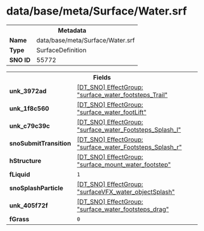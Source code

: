 <h1>data/base/meta/Surface/Water.srf</h1><table><tr><th colspan="100%">Metadata</th></tr><tr><td><b>Name</b></td><td>data/base/meta/Surface/Water.srf</td></tr><tr><td><b>Type</b></td><td>SurfaceDefinition</td></tr><tr><td><b>SNO ID</b></td><td>55772</td></tr></table>

<table><tr><th colspan="100%">Fields</th></tr><tr><td><b>unk_3972ad</b></td><td><a href="..\EffectGroup\surface_water_footsteps_Trail.efg">[DT_SNO] EffectGroup: "surface_water_footsteps_Trail"</a></td></tr><tr><td><b>unk_1f8c560</b></td><td><a href="..\EffectGroup\surface_water_footLift.efg">[DT_SNO] EffectGroup: "surface_water_footLift"</a></td></tr><tr><td><b>unk_c79c39c</b></td><td><a href="..\EffectGroup\surface_water_Footsteps_Splash_l.efg">[DT_SNO] EffectGroup: "surface_water_Footsteps_Splash_l"</a></td></tr><tr><td><b>snoSubmitTransition</b></td><td><a href="..\EffectGroup\surface_water_Footsteps_Splash_r.efg">[DT_SNO] EffectGroup: "surface_water_Footsteps_Splash_r"</a></td></tr><tr><td><b>hStructure</b></td><td><a href="..\EffectGroup\surface_mount_water_footstep.efg">[DT_SNO] EffectGroup: "surface_mount_water_footstep"</a></td></tr><tr><td><b>fLiquid</b></td><td><code>1</code></td></tr><tr><td><b>snoSplashParticle</b></td><td><a href="..\EffectGroup\surfaceVFX_water_objectSplash.efg">[DT_SNO] EffectGroup: "surfaceVFX_water_objectSplash"</a></td></tr><tr><td><b>unk_405f72f</b></td><td><a href="..\EffectGroup\surface_water_footsteps_drag.efg">[DT_SNO] EffectGroup: "surface_water_footsteps_drag"</a></td></tr><tr><td><b>fGrass</b></td><td><code>0</code></td></tr></table>

